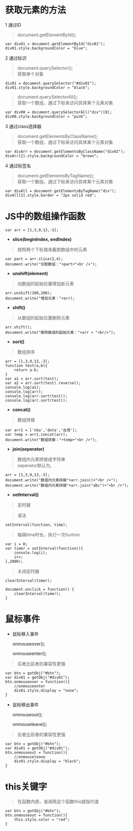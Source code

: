 # 获取元素的方法

1    通过ID

>    document.getElementById();

```
var div01 = document.getElementById("div01");
div01.style.backgroundColor = "blue";
```

2    通过标识

>    document.querySelector();  
>    获取单个对象

```
div01 = document.querySelector("#div01");
div01.style.backgroundColor = "black";
```

> document.querySelectorAll();  
> 获取一个数组，通过下标来访问具体某个元素对象

```
var div00 = document.querySelectorAll("div")[0];
div00.style.backgroundColor = "pink";
```

3 通过class选择器

> document.getElementsByClassName();  
> 获取一个数组，通过下标来访问具体某个元素对象

```
var divArr = document.getElementsByClassName("div02");
divArr[2].style.backgroundColor = "brown";
```

4 通过标签名

> document.getElementsByTagName();  
> 获取一个数组，通过下标来访问具体某个元素对象

```
var divAll = document.getElementsByTagName("div");
divAll[3].style.border = "2px solid red"; 
```

# JS中的数组操作函数

```
var arr = [1,3,9,13,-3];
```

+ **slice(beginIndex, endIndex)** 

> 按照两个下标值来截取数组中的元素

```
var part = arr.slice(2,4);
document.write("切割数组："+part+"<br />");
```

+ **unshift(element)** 

> 向数组的起始位置增加新元素

```
arr.unshift(100,200);
document.write("增加元素："+arr);
```

+ **shift()** 

> 从数组的起始位置删除元素

```
arr.shift();
document.write("删除数组的起始元素："+arr + "<br/>");
```

+ **sort()** 

> 数组排序

```
arr = [1,3,9,13,-3];
function test(a,b){
    return a-b;
}
var a1 = arr.sort(test);
var a2 = arr.sort(test).reverse();
console.log(a1);
console.log(arr);
console.log(arr.sort(test));
console.log(arr.sort(test));
```

+ **concat()** 

> 数组拼接


```
var arr1 = ['nba','dota','台湾'];
var temp = arr1.concat(arr);
document.write("数组拼接："+temp+"<br />");
```

+ **join(seperator)** 

> 数组内元素拼接成字符串    
> seperator默认为,

```
arr = [1,3,9,13,-3];
document.write("数组内元素拼接"+arr.join()+"<br />");
document.write("数组内元素拼接"+arr.join("abc")+"<br />");
```

+ **setInterval()** 

> 定时器

> 语法

	setInterval(function, time);
	
> 每隔time时长，执行一次funtion

```
var i = 0;
var timer = setInterval(function(){
    console.log(i);
    i++;
},2000);
```
> 关闭定时器

	clearInterval(timer);

```
document.onclick = function() {
    clearInterval(timer);
}
```

# 鼠标事件

+ 鼠标移入事件

	onmouseover();
	
	onmouseenter();
	
> 后者比前者的兼容性更强

```
var btn = getObj("#btn");
var div01 = getObj("#div01");
btn.onmouseover = function(){
    //onmouseenter
    div01.style.display = "none";
}
```

+ 鼠标移出事件

	onmouseout();
	
	onmouseleave();

> 后者比前者的兼容性更强

```
var btn = getObj("#btn");
var div01 = getObj("#div01");
btn.onmouseout = function(){
    //onmouseleave
    div01.style.display = "block";
}
```

# this关键字

> 在函数内部，谁调用这个函数this就指代谁

```
var btn = getObj("#btn");
btn.onmouseout = function(){
    this.style.color = "red";
}
```